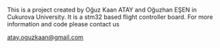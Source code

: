 This is a project created by Oğuz Kaan ATAY and Oğuzhan EŞEN in Cukurova University.
It is a stm32 based flight controller board. 
For more information and code please contact us

atay.oguzkaan@gmail.com
